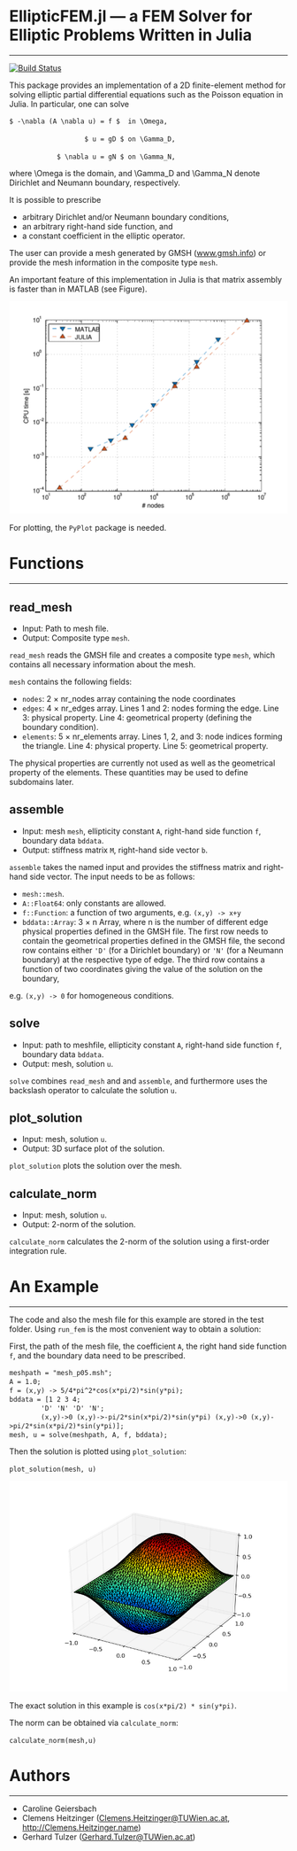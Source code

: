 # EllipticFEM.jl &mdash; a FEM Solver for Elliptic Problems Written in Julia
------------------------------------------------------------------------

[![Build Status](https://travis-ci.org/gerhardtulzer/EllipticFEM.svg?branch=master)](https://travis-ci.org/gerhardtulzer/EllipticFEM)

This package provides an implementation of a 2D finite-element method
for solving elliptic partial differential equations such as the
Poisson equation in Julia. In particular, one can solve

```
$ -\nabla (A \nabla u) = f $  in \Omega,

	               $ u = gD $ on \Gamma_D,
	               
      	    $ \nabla u = gN $ on \Gamma_N,
```

where \Omega is the domain, and \Gamma\_D and \Gamma\_N denote Dirichlet and
Neumann boundary, respectively.

It is possible to prescribe
* arbitrary Dirichlet and/or Neumann boundary conditions,
* an arbitrary right-hand side function, and
* a constant coefficient in the elliptic operator.


The user can provide a mesh generated by GMSH (www.gmsh.info) or
provide the mesh information in the composite type `mesh`.

An important feature of this implementation in Julia is that matrix
assembly is faster than in MATLAB (see Figure).

![Comparison of MATLAB and JULIA speed.](comp.png)

For plotting, the `PyPlot` package is needed.

# Functions
-----------

## read_mesh

* Input: Path to mesh file.
* Output: Composite type `mesh`.

`read_mesh` reads the GMSH file and creates a composite type `mesh`, which
contains all necessary information about the mesh.

`mesh` contains the following fields:
* `nodes`: 2 &times; nr_nodes array containing the node coordinates
* `edges`: 4 &times; nr_edges array. Lines 1 and 2: nodes forming the
	edge. Line 3: physical property. Line 4: geometrical property
	(defining the boundary condition).
* `elements`: 5 &times; nr_elements array.  Lines 1, 2, and 3: node indices forming the
	triangle. Line 4: physical property. Line 5: geometrical property.

The physical properties are currently not used as well as the
geometrical property of the elements. These quantities may be used to
define subdomains later.

## assemble

* Input: mesh `mesh`, ellipticity constant `A`, right-hand side
	function `f`, boundary data `bddata`.
* Output: stiffness matrix `M`, right-hand side vector `b`.

`assemble` takes the named input and provides the stiffness
matrix and right-hand side vector.  The input needs to be as follows:
* `mesh::mesh`.
* `A::Float64`: only constants are allowed.
* `f::Function`: a function of two arguments, e.g. `(x,y) -> x+y`
* `bddata::Array`: 3 &times; n Array, where n is the number of different
edge physical properties defined in the GMSH file. The first row needs
to contain the geometrical properties defined in the GMSH file, the second row
contains either `'D'` (for a Dirichlet boundary) or `'N'` (for a Neumann 
boundary) at the respective type of edge. The third row contains a function of 
two coordinates giving the value of the solution on the boundary,

e.g. `(x,y) -> 0` for homogeneous conditions.

## solve

* Input: path to meshfile, ellipticity constant `A`, right-hand side
	function `f`, boundary data `bddata`.
* Output: mesh, solution `u`.

`solve` combines `read_mesh` and and `assemble`, and
furthermore uses the backslash operator to calculate the solution `u`.

## plot_solution 

* Input: mesh, solution `u`.
* Output: 3D surface plot of the solution.

`plot_solution` plots the solution over the mesh.

## calculate_norm 

* Input: mesh, solution `u`.
* Output: 2-norm of the solution.

`calculate_norm` calculates the 2-norm of the solution using a first-order 
integration rule.

# An Example
------------------

The code and also the mesh file for this example are stored in the test folder.
Using `run_fem` is the most convenient way to obtain a solution:

First, the path of the mesh file, the coefficient `A`, the right hand side
function `f`, and the boundary data need to be prescribed.

```
meshpath = "mesh_p05.msh";
A = 1.0;
f = (x,y) -> 5/4*pi^2*cos(x*pi/2)*sin(y*pi);
bddata = [1 2 3 4;
		'D' 'N' 'D' 'N';
		(x,y)->0 (x,y)->-pi/2*sin(x*pi/2)*sin(y*pi) (x,y)->0 (x,y)->pi/2*sin(x*pi/2)*sin(y*pi)];
mesh, u = solve(meshpath, A, f, bddata);
```

Then the solution is plotted using `plot_solution`:

`plot_solution(mesh, u)`

![Example solution.](example_solution.png)

The exact solution in this example is `cos(x*pi/2) * sin(y*pi)`.

The norm can be obtained via `calculate_norm`:

`calculate_norm(mesh,u)`


# Authors
---------

* Caroline Geiersbach
* Clemens Heitzinger (Clemens.Heitzinger@TUWien.ac.at, http://Clemens.Heitzinger.name)
* Gerhard Tulzer (Gerhard.Tulzer@TUWien.ac.at)

